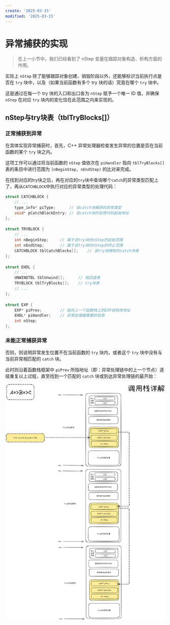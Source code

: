 ```yaml
---
create: '2025-03-15'
modified: '2025-03-15'
---
```


# 异常捕获的实现

> 在上一小节中，我们已经看到了 nStep 变量在跟踪对象构造、析构方面的作用。

实际上 `nStep` 除了能够跟踪对象创建、销毁阶段以外，还能够标识当前执行点是否在 `try` 块中，以及（如果当前函数有多个 try 块的话）究竟在哪个 `try` 块中。

这是通过在每一个 try 块的入口和出口各为 `nStep` 赋予一个唯一 ID 值，并确保 `nStep` 在对应 `try` 块内的变化恰在此范围之内来实现的。

## nStep与try块表（tblTryBlocks[]）

### 正常捕获到异常

在具体实现异常捕获时，首先，C++ 异常处理器检查发生异常的位置是否在当前函数的某个 `try` 块之内。

这项工作可以通过将当前函数的 `nStep` 值依次在 `piHandler` 指向 `tblTryBlocks[]` 表的条目中进行范围为 `[nBeginStep, nEndStep)` 的比对来完成。

在找到对应的try块之后，再在对应的`try`块中查询哪个`catch`的异常类型匹配上了，再从`CATCHBLOCK`中执行对应的异常类型的处理代码：

```C++
struct CATCHBLOCK {
	// ...
    type_info* piType;		// 该catch块捕获的异常类型
    void* pCatchBlockEntry;	// 该catch块的处理代码起始地址
};

struct TRYBLOCK {
	// ...
    int nBeginStep;		// 属于该try块的nStep的起始范围
    int nEndStep;		// 属于该try块的nStep的终止范围
    CATCHBLOCK tblCatchBlocks[];	// 该try块拥有的catch块表
};

struct EHDL {
    // ...
    UNWINDTBL tblUnwind[];		// 栈回退表
    TRYBLOCK tblTryBlocks[];	// try块表
    // ...
};

struct EXP {
    EXP* piPrev;		// 指向上一个函数栈上的EXP结构体地址
    EHDL* piHandler;	// 异常处理器需要的信息
    int nStep;
};
```

### 未能正常捕获异常

否则，则说明异常发生位置不在当前函数的 `try` 块内，或者这个 `try` 块中没有与当前异常相匹配的 `catch` 块。

此时则沿着函数栈框架中 `piPrev` 所指地址（即：异常处理链中的上一个节点）逐级重复以上过程，直至找到一个匹配的 `catch` 块或到达异常处理链的最开始：

![image-20250315144244578](./assets/image-20250315144244578.png)
